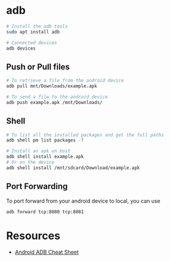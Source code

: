 # adb

```bash
# Install the adb tools
sudo apt install adb

# Connected devices
adb devices
```

## Push or Pull files

```bash
# To retrieve a file from the android device 
adb pull mnt/Downloads/example.apk

# To send a file to the android device 
adb push example.apk /mnt/Downloads/
```

## Shell

```bash
# To list all the installed packages and get the full paths
adb shell pm list packages -f

# Install an apk on host
adb shell install example.apk
# Or on the device
adb shell install /mnt/sdcard/Download/example.apk
```

## Port Forwarding

To port forward from your android device to local, you can use

```bash
adb forward tcp:8080 tcp:8081
```

# Resources

- [Android ADB Cheat Sheet](https://3os.org/android/adb-cheat-sheet/)